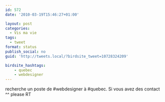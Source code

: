 ```yaml
---
id: 572
date: '2010-03-19T15:46:27+01:00'

layout: post
categories:
  - Vis ma vie
tags:
  - tweet
format: status
publish_social: no
guid: 'http://tweets.local/?birdsite_tweet=10728324209'

birdsite_hashtags:
    - quebec
    - webdesigner
---
```


recherche un poste de #webdesigner à #quebec. Si vous avez des contact ^^ please RT